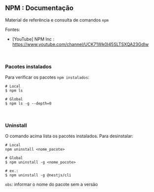 ## NPM : Documentação

Material de referência e consulta de comandos `npm`

Fontes:

 - [YouTube] NPM Inc : https://www.youtube.com/channel/UCK71Wk0I45SLTSXQA23GdIw


<br/>

### Pacotes instalados

Para verificar os pacotes `npm instalados`:

    # Local
    $ npm ls
    
    # Global
    $ npm ls -g --depth=0
   
<br/>   

### Uninstall

O comando acima lista os pacotes instalados. Para desinstalar:

    # Local
    npm uninstall <nome_pacote>

    # Global
    $ npm uninstall -g <nome_pocote>
    
    # ex.:
    $ npm uninstall -g @nestjs/cli
  
`obs`: informar o nome do pacote sem a versão

<br/>
